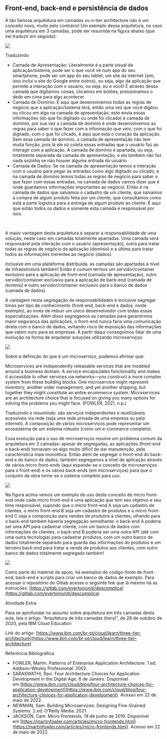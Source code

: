 ## Front-end, back-end e persistência de dados

​A tão famosa arquitetura em camadas ou n-tier architecture não é um conceito novo, muito pelo contrário! Um exemplo dessa arquitetura, no caso uma arquitetura em 3 camadas, pode ser resumida na figura abaixo (que irei traduzir em seguida):​  

![](https://paperx-dex-assets.s3.sa-east-1.amazonaws.com/images/1676068877083-nLx7A5S7rX.png)

Traduzindo:

- Camada de Apresentação: Literalmente é a parte visual da aplicação/sistema, pode ser o que você vê num app do seu smartphone, pode ser um app do seu tablet, um site da internet (sim, isso inclui o site do Google entre outros), ou seja, algo da aplicação que permite a interação com o usuário, ou seja, eu e você! É através dessa camada que digitamos coisas, clicamos em botões, pressionamos o dedo em cima para algo acontecer
- Camada de Domínio: É aqui que desenvolvemos todas as regras de negócio que a aplicação/sistema terá, então uma vez que você digitou ou clicou em algo na camada de apresentação, este envia essas informações (do que foi digitado ou onde foi clicado) à camada de domínio, por sua vez a camada de domínio é onde desenvolvemos as regras para saber o que fazer com a informação que veio, com o que foi digitado, com o que foi clicado, é aqui que está o coração da aplicação. Sem essa camada de domínio, a camada de apresentação não tem muita função, pois lá ele só coleta essas entradas que o usuário faz ao interagir com a aplicação. A camada de domínio é apartada, ou seja, totalmente separada da camada de apresentação, e ela também não faz nada sozinha se não houver alguma entrada do usuário
- Camada de Dados: Se na camada de apresentação temos a interação com o usuário para pegar as entradas como algo digitado ou clicado, e na camada de domínio temos todas as regras de negócio para saber o que fazer com essas entradas, na camada de dados vamos dizer que é onde guardamos informações importantes ao negócio. Então é na camada de dados que salvamos o cadastro de um cliente, que salvamos a compra de algum produto feita por um cliente, que consultamos como está a parte logística para a entrega de algum produto ao cliente. É aqui que estão todos os dados e somente esta camada é responsável por isso.

​  

A maior vantagem desta arquitetura é separar a responsabilidade de uma solução, neste caso em camadas totalmente apartadas. Uma camada será responsável pela interação com o usuário (apresentação), outra para tratar todas as regras de negócio da aplicação (domínio) e a última para tratar todos as informações inerentes ao negócio (dados).

Inclusive em uma plataforma distribuída, as camadas são apartadas à nível de infraestrutura também! Então é comum termos um servidor/container exclusivo para a aplicação de front-end (camada de apresentação), outro servidor/container exclusivo para a aplicação de back-end (camada de domínio) e outro servidor/container exclusivo para o banco de dados (camada de dados).

A vantagem nesta segregação de responsabilidades é inclusive segregar times por tipo de conhecimento (front-end, back-end e dados, neste exemplo), ao invés de imbuir um único desenvolvedor com todas essas especializações. Além disso segregamos as camadas para garantirmos maior segurança das aplicações, o front-end nunca faria uma comunicação direta com o banco de dados, evitando risco de exposição das informações que valem ouro para as empresas. À partir daqui conseguimos falar de uma evolução na forma de arquitetar soluções utilizando microserviços.​

![](https://paperx-dex-assets.s3.sa-east-1.amazonaws.com/images/1676068909387-oceWFRysNl.png)

Sobre a definição do que é um microserviço, podemos afirmar que:

Microservices are independently releasable services that are modeled around a business domain. A service encapsulates functionality and makes it accessible to other services via networks—you construct a more complex system from these building blocks. One microservice might represent inventory, another order management, and yet another shipping, but together they might constitute an entire ecommerce system. Microservices are an architecture choice that is focused on giving you many options for solving the problems you might face. (FOWLER, 2021, n.p.)

Traduzindo e resumindo: são serviços independentes e reutilizáveis acessíveis via rede (seja uma rede privada de uma empresa ou pela internet). A composição de vários microserviços pode representar um ecossistema de um sistema robusto (como um e-commerce completo).

Essa evolução para o uso de microserviços resolve um problema comum da arquitetura em 3 camadas: apesar de segregadas, as aplicações (front-end e back-end) tornavam-se algo muito difícil de dar manutenção, pela característica mais monolítica. Então além de segregar o front-end do back-end e do banco de dados, também segregamos a nível de aplicação através de vários micro front-ends (aqui expande-se o conceito de microserviços para o front-end) e os vários back-ends (em microserviços) para que o conjunto da obra torne-se o sistema completo para uso.

![](https://paperx-dex-assets.s3.sa-east-1.amazonaws.com/images/1676068954924-p2GPaCJY4M.png)

​Na figura acima vemos um exemplo do uso deste conceito de micro front-end onde cada micro front-end é uma aplicação que tem seu objetivo e seu time responsável, supondo que o micro front-end A seja um cadastro de clientes, o micro front-end B seja um cadastro de produtos e o micro front-end C seja a composição para vendas de produtos à clientes, olhando para o back-end também haveria segregação semelhante: o back-end A poderia ser uma API para cadastrar cliente, com um banco de dados com informações de clientes, o back-end B poderia ser uma outra API (até com uma outra tecnologia) para cadastrar produtos, com um outro banco de dados totalmente separado para guarda das informações do produtos e um terceiro back-end para tratar a venda de produtos aos clientes, com outro banco de dados totalmente segregado também!​  

![](https://paperx-dex-assets.s3.sa-east-1.amazonaws.com/images/1676068982708-EmEhpxJGyK.png)

Como parte do material de apoio, há exemplos de código-fonte de front-end, back-end e scripts para criar um banco de dados de exemplo. Para acessar o repositório do Gitlab acesse o seguinte link que lá mesmo há as instruções: [https://gitlab.com/evertonjuniti/descomplica](https://gitlab.com/evertonjuniti/descomplica)

Atividade Extra

Para se aprofundar no assunto sobre arquitetura em três camadas desta aula, leia o artigo: “Arquitetura de três camadas (tiers)”, de 28 de outubro de 2020, pela IBM Cloud Education

Link do artigo: [https://www.ibm.com/br-pt/cloud/learn/three-tier-architecture](https://www.ibm.com/br-pt/cloud/learn/three-tier-architecture)

Referência Bibliográfica

- FOWLER, Martin. Patterns of Enterprise Application Architecture. 1.ed. Addison-Wesley Professional: 2002.
- SARASWATHI, Ravi. Four Architecture Choices for Application Development in the Digital Age, 6 de Janeiro. Disponível em [https://www.ibm.com/cloud/blog/four-architecture-choices-for-application-development](https://www.ibm.com/cloud/blog/four-architecture-choices-for-application-development). Acesso em 22 de maio de 2022.
- NEWMAN, Sam. Building Microservices: Designing Fine-Grained Systems. 2.ed. O’Reilly Media: 2021.
- JACKSON, Cam. Micro Frontends, 19 de junho de 2019. Disponível em [https://martinfowler.com/articles/micro-frontends.html](https://martinfowler.com/articles/micro-frontends.html). Acesso em 22 de maio de 2022.